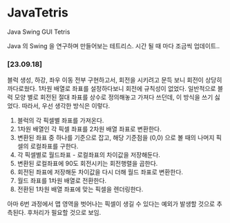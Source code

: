 # JavaTetris
 Java Swing GUI Tetris

Java 의 Swing 을 연구하며 만들어보는 테트리스.
시간 될 때 마다 조금씩 업데이트..

### [23.09.18]
블럭 생성, 하강, 좌우 이동 전부 구현하고서, 회전을 시키려고 문득 보니
회전이 상당히 까다로웠다. 1차원 배열로 좌표를 설정하다보니 회전에 규칙성이 없었다.
일반적으로 블럭 모양 별로 회전된 절대 좌표를 상수로 정의해놓고 가져다 쓰던데, 이 방식을 쓰기 싫었다.
따라서, 우선 생각한 방식은 이렇다.

1. 블럭의 각 픽셀별 좌표를 가져온다.
2. 1차원 배열인 각 픽셀 좌표를 2차원 배열 좌표로 변환한다.
3. 변환된 좌표 중 하나를 기준으로 잡고, 해당 기준점을 (0,0) 으로 볼 때의 나머지 픽셀의 로컬좌표를 구한다.
4. 각 픽셀별로 월드좌표 - 로컬좌표의 차이값을 저장해둔다.
5. 변환된 로컬좌표에 90도 회전시키는 회전행렬을 곱한다.
6. 회전된 좌표에 저장해둔 차이값을 다시 더해 월드 좌표로 변환한다.
7. 월드 좌표를 1차원 배열로 전환한다.
8. 전환된 1차원 배열 좌표에 맞는 픽셀을 렌더링한다.

아마 6번 과정에서 맵 영역을 벗어나는 픽셀이 생길 수 있다는 예외가 발생할 것으로 추측된다.
후처리가 필요할 것으로 보임.
